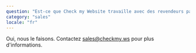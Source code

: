 ```yaml
---
question: "Est-ce que Check my Website travaille avec des revendeurs partenaires?"
category: "sales"
locale: "fr"
---
```


Oui, nous le faisons. Contactez sales@checkmy.ws pour plus d'informations.